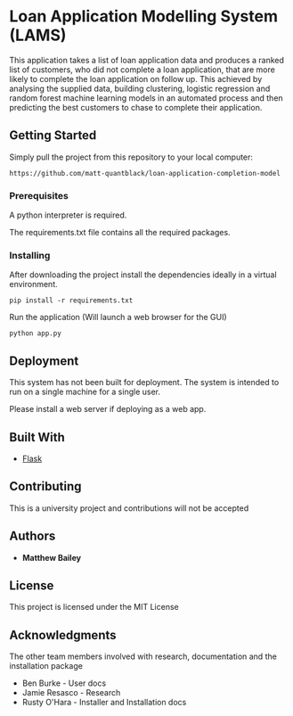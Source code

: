 # Loan Application Modelling System (LAMS)

This application takes a list of loan application data and produces a ranked list of customers, 
who did not complete a loan application, that are more likely to complete the loan application on follow up.
This achieved by analysing the supplied data, building clustering, logistic regression and random forest machine 
learning models in an automated process and then predicting the best customers to chase to complete their application. 

## Getting Started

Simply pull the project from this repository to your local computer:
```
https://github.com/matt-quantblack/loan-application-completion-model
```

### Prerequisites

A python interpreter is required.

The requirements.txt file contains all the required packages.


### Installing

After downloading the project install the dependencies ideally in a virtual environment.

```
pip install -r requirements.txt
```
Run the application (Will launch a web browser for the GUI)
```
python app.py
```

## Deployment

This system has not been built for deployment. The system is intended to run on a single machine
for a single user.

Please install a web server if deploying as a web app.

## Built With

* [Flask](https://flask.palletsprojects.com/en/1.1.x/) 

## Contributing

This is a university project and contributions will not be accepted

## Authors

* **Matthew Bailey** 

## License

This project is licensed under the MIT License 

## Acknowledgments

The other team members involved with research, documentation and the installation package

* Ben Burke - User docs
* Jamie Resasco - Research
* Rusty O'Hara - Installer and Installation docs